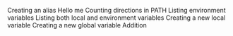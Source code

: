 Creating an alias
Hello me
Counting directions in PATH
Listing environment variables
Listing both local and environment variables
Creating a new local variable
Creating a new global variable
Addition
